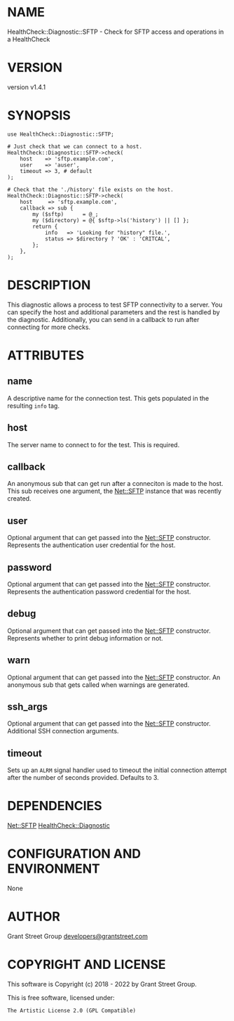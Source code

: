 # NAME

HealthCheck::Diagnostic::SFTP - Check for SFTP access and operations in a HealthCheck

# VERSION

version v1.4.1

# SYNOPSIS

    use HealthCheck::Diagnostic::SFTP;

    # Just check that we can connect to a host.
    HealthCheck::Diagnostic::SFTP->check(
        host    => 'sftp.example.com',
        user    => 'auser',
        timeout => 3, # default
    );

    # Check that the './history' file exists on the host.
    HealthCheck::Diagnostic::SFTP->check(
        host     => 'sftp.example.com',
        callback => sub {
            my ($sftp)      = @_;
            my ($directory) = @{ $sftp->ls('history') || [] };
            return {
                info   => 'Looking for "history" file.',
                status => $directory ? 'OK' : 'CRITCAL',
            };
        },
    );

# DESCRIPTION

This diagnostic allows a process to test SFTP connectivity to a server.
You can specify the host and additional parameters and the rest is
handled by the diagnostic.
Additionally, you can send in a callback to run after connecting for more
checks.

# ATTRIBUTES

## name

A descriptive name for the connection test.
This gets populated in the resulting `info` tag.

## host

The server name to connect to for the test.
This is required.

## callback

An anonymous sub that can get run after a conneciton is made to the
host. This sub receives one argument, the [Net::SFTP](https://metacpan.org/pod/Net%3A%3ASFTP) instance that
was recently created.

## user

Optional argument that can get passed into the [Net::SFTP](https://metacpan.org/pod/Net%3A%3ASFTP) constructor.
Represents the authentication user credential for the host.

## password

Optional argument that can get passed into the [Net::SFTP](https://metacpan.org/pod/Net%3A%3ASFTP) constructor.
Represents the authentication password credential for the host.

## debug

Optional argument that can get passed into the [Net::SFTP](https://metacpan.org/pod/Net%3A%3ASFTP) constructor.
Represents whether to print debug information or not.

## warn

Optional argument that can get passed into the [Net::SFTP](https://metacpan.org/pod/Net%3A%3ASFTP) constructor.
An anonymous sub that gets called when warnings are generated.

## ssh\_args

Optional argument that can get passed into the [Net::SFTP](https://metacpan.org/pod/Net%3A%3ASFTP) constructor.
Additional SSH connection arguments.

## timeout

Sets up an `ALRM` signal handler used to timeout the initial connection attempt
after the number of seconds provided.
Defaults to 3.

# DEPENDENCIES

[Net::SFTP](https://metacpan.org/pod/Net%3A%3ASFTP)
[HealthCheck::Diagnostic](https://metacpan.org/pod/HealthCheck%3A%3ADiagnostic)

# CONFIGURATION AND ENVIRONMENT

None

# AUTHOR

Grant Street Group <developers@grantstreet.com>

# COPYRIGHT AND LICENSE

This software is Copyright (c) 2018 - 2022 by Grant Street Group.

This is free software, licensed under:

    The Artistic License 2.0 (GPL Compatible)
